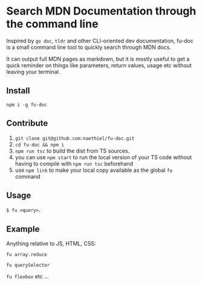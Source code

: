# Search MDN Documentation through the command line

Inspired by `go doc`, `tldr` and other CLI-oriented dev documentation, fu-doc is a small command line tool to quickly search through MDN docs.

It can output full MDN pages as markdown, but it is mostly useful to get a quick reminder on things like parameters, return values, usage etc without leaving your terminal.

## Install

`npm i -g fu-doc`

## Contribute

1. `git clone git@github.com:naethiel/fu-doc.git`
2. `cd fu-doc && npm i`
3. `npm run tsc` to build the dist from TS sources.
4. you can use `npm start` to run the local version of your TS code without having to compile with `npm run tsc` beforehand
5. use `npm link` to make your local copy available as the global `fu` command

## Usage

`$ fu <query>`. 

## Example

Anything relative to JS, HTML, CSS:

`fu array.reduce`

`fu querySelector`

`fu flexbox`
etc ...

